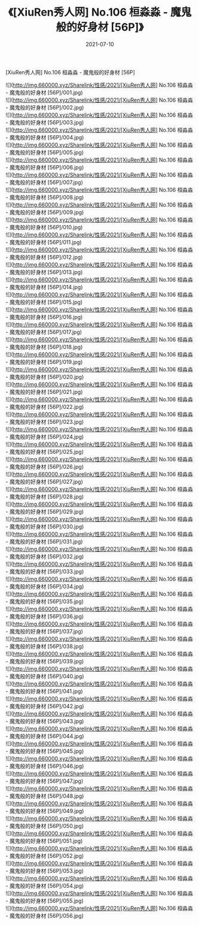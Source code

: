 ﻿---
layout: post
title:  《[XiuRen秀人网] No.106 桓淼淼 - 魔鬼般的好身材 [56P]》
date:   2021-07-10
img: http://img.660000.xyz/Sharelink/性感/2021/[XiuRen秀人网] No.106 桓淼淼 - 魔鬼般的好身材 [56P]/000.jpg
categories: [美女, 清纯, 唯美]
---

[XiuRen秀人网] No.106 桓淼淼 - 魔鬼般的好身材 [56P]

  ![](http://img.660000.xyz/Sharelink/性感/2021/[XiuRen秀人网] No.106 桓淼淼 - 魔鬼般的好身材 [56P]/001.jpg) <br> ![](http://img.660000.xyz/Sharelink/性感/2021/[XiuRen秀人网] No.106 桓淼淼 - 魔鬼般的好身材 [56P]/002.jpg) <br> ![](http://img.660000.xyz/Sharelink/性感/2021/[XiuRen秀人网] No.106 桓淼淼 - 魔鬼般的好身材 [56P]/003.jpg) <br> ![](http://img.660000.xyz/Sharelink/性感/2021/[XiuRen秀人网] No.106 桓淼淼 - 魔鬼般的好身材 [56P]/004.jpg) <br> ![](http://img.660000.xyz/Sharelink/性感/2021/[XiuRen秀人网] No.106 桓淼淼 - 魔鬼般的好身材 [56P]/005.jpg) <br> ![](http://img.660000.xyz/Sharelink/性感/2021/[XiuRen秀人网] No.106 桓淼淼 - 魔鬼般的好身材 [56P]/006.jpg) <br> ![](http://img.660000.xyz/Sharelink/性感/2021/[XiuRen秀人网] No.106 桓淼淼 - 魔鬼般的好身材 [56P]/007.jpg) <br> ![](http://img.660000.xyz/Sharelink/性感/2021/[XiuRen秀人网] No.106 桓淼淼 - 魔鬼般的好身材 [56P]/008.jpg) <br> ![](http://img.660000.xyz/Sharelink/性感/2021/[XiuRen秀人网] No.106 桓淼淼 - 魔鬼般的好身材 [56P]/009.jpg) <br> ![](http://img.660000.xyz/Sharelink/性感/2021/[XiuRen秀人网] No.106 桓淼淼 - 魔鬼般的好身材 [56P]/010.jpg) <br> ![](http://img.660000.xyz/Sharelink/性感/2021/[XiuRen秀人网] No.106 桓淼淼 - 魔鬼般的好身材 [56P]/011.jpg) <br> ![](http://img.660000.xyz/Sharelink/性感/2021/[XiuRen秀人网] No.106 桓淼淼 - 魔鬼般的好身材 [56P]/012.jpg) <br> ![](http://img.660000.xyz/Sharelink/性感/2021/[XiuRen秀人网] No.106 桓淼淼 - 魔鬼般的好身材 [56P]/013.jpg) <br> ![](http://img.660000.xyz/Sharelink/性感/2021/[XiuRen秀人网] No.106 桓淼淼 - 魔鬼般的好身材 [56P]/014.jpg) <br> ![](http://img.660000.xyz/Sharelink/性感/2021/[XiuRen秀人网] No.106 桓淼淼 - 魔鬼般的好身材 [56P]/015.jpg) <br> ![](http://img.660000.xyz/Sharelink/性感/2021/[XiuRen秀人网] No.106 桓淼淼 - 魔鬼般的好身材 [56P]/016.jpg) <br> ![](http://img.660000.xyz/Sharelink/性感/2021/[XiuRen秀人网] No.106 桓淼淼 - 魔鬼般的好身材 [56P]/017.jpg) <br> ![](http://img.660000.xyz/Sharelink/性感/2021/[XiuRen秀人网] No.106 桓淼淼 - 魔鬼般的好身材 [56P]/018.jpg) <br> ![](http://img.660000.xyz/Sharelink/性感/2021/[XiuRen秀人网] No.106 桓淼淼 - 魔鬼般的好身材 [56P]/019.jpg) <br> ![](http://img.660000.xyz/Sharelink/性感/2021/[XiuRen秀人网] No.106 桓淼淼 - 魔鬼般的好身材 [56P]/020.jpg) <br> ![](http://img.660000.xyz/Sharelink/性感/2021/[XiuRen秀人网] No.106 桓淼淼 - 魔鬼般的好身材 [56P]/021.jpg) <br> ![](http://img.660000.xyz/Sharelink/性感/2021/[XiuRen秀人网] No.106 桓淼淼 - 魔鬼般的好身材 [56P]/022.jpg) <br> ![](http://img.660000.xyz/Sharelink/性感/2021/[XiuRen秀人网] No.106 桓淼淼 - 魔鬼般的好身材 [56P]/023.jpg) <br> ![](http://img.660000.xyz/Sharelink/性感/2021/[XiuRen秀人网] No.106 桓淼淼 - 魔鬼般的好身材 [56P]/024.jpg) <br> ![](http://img.660000.xyz/Sharelink/性感/2021/[XiuRen秀人网] No.106 桓淼淼 - 魔鬼般的好身材 [56P]/025.jpg) <br> ![](http://img.660000.xyz/Sharelink/性感/2021/[XiuRen秀人网] No.106 桓淼淼 - 魔鬼般的好身材 [56P]/026.jpg) <br> ![](http://img.660000.xyz/Sharelink/性感/2021/[XiuRen秀人网] No.106 桓淼淼 - 魔鬼般的好身材 [56P]/027.jpg) <br> ![](http://img.660000.xyz/Sharelink/性感/2021/[XiuRen秀人网] No.106 桓淼淼 - 魔鬼般的好身材 [56P]/028.jpg) <br> ![](http://img.660000.xyz/Sharelink/性感/2021/[XiuRen秀人网] No.106 桓淼淼 - 魔鬼般的好身材 [56P]/029.jpg) <br> ![](http://img.660000.xyz/Sharelink/性感/2021/[XiuRen秀人网] No.106 桓淼淼 - 魔鬼般的好身材 [56P]/030.jpg) <br> ![](http://img.660000.xyz/Sharelink/性感/2021/[XiuRen秀人网] No.106 桓淼淼 - 魔鬼般的好身材 [56P]/031.jpg) <br> ![](http://img.660000.xyz/Sharelink/性感/2021/[XiuRen秀人网] No.106 桓淼淼 - 魔鬼般的好身材 [56P]/032.jpg) <br> ![](http://img.660000.xyz/Sharelink/性感/2021/[XiuRen秀人网] No.106 桓淼淼 - 魔鬼般的好身材 [56P]/033.jpg) <br> ![](http://img.660000.xyz/Sharelink/性感/2021/[XiuRen秀人网] No.106 桓淼淼 - 魔鬼般的好身材 [56P]/034.jpg) <br> ![](http://img.660000.xyz/Sharelink/性感/2021/[XiuRen秀人网] No.106 桓淼淼 - 魔鬼般的好身材 [56P]/035.jpg) <br> ![](http://img.660000.xyz/Sharelink/性感/2021/[XiuRen秀人网] No.106 桓淼淼 - 魔鬼般的好身材 [56P]/036.jpg) <br> ![](http://img.660000.xyz/Sharelink/性感/2021/[XiuRen秀人网] No.106 桓淼淼 - 魔鬼般的好身材 [56P]/037.jpg) <br> ![](http://img.660000.xyz/Sharelink/性感/2021/[XiuRen秀人网] No.106 桓淼淼 - 魔鬼般的好身材 [56P]/038.jpg) <br> ![](http://img.660000.xyz/Sharelink/性感/2021/[XiuRen秀人网] No.106 桓淼淼 - 魔鬼般的好身材 [56P]/039.jpg) <br> ![](http://img.660000.xyz/Sharelink/性感/2021/[XiuRen秀人网] No.106 桓淼淼 - 魔鬼般的好身材 [56P]/040.jpg) <br> ![](http://img.660000.xyz/Sharelink/性感/2021/[XiuRen秀人网] No.106 桓淼淼 - 魔鬼般的好身材 [56P]/041.jpg) <br> ![](http://img.660000.xyz/Sharelink/性感/2021/[XiuRen秀人网] No.106 桓淼淼 - 魔鬼般的好身材 [56P]/042.jpg) <br> ![](http://img.660000.xyz/Sharelink/性感/2021/[XiuRen秀人网] No.106 桓淼淼 - 魔鬼般的好身材 [56P]/043.jpg) <br> ![](http://img.660000.xyz/Sharelink/性感/2021/[XiuRen秀人网] No.106 桓淼淼 - 魔鬼般的好身材 [56P]/044.jpg) <br> ![](http://img.660000.xyz/Sharelink/性感/2021/[XiuRen秀人网] No.106 桓淼淼 - 魔鬼般的好身材 [56P]/045.jpg) <br> ![](http://img.660000.xyz/Sharelink/性感/2021/[XiuRen秀人网] No.106 桓淼淼 - 魔鬼般的好身材 [56P]/046.jpg) <br> ![](http://img.660000.xyz/Sharelink/性感/2021/[XiuRen秀人网] No.106 桓淼淼 - 魔鬼般的好身材 [56P]/047.jpg) <br> ![](http://img.660000.xyz/Sharelink/性感/2021/[XiuRen秀人网] No.106 桓淼淼 - 魔鬼般的好身材 [56P]/048.jpg) <br> ![](http://img.660000.xyz/Sharelink/性感/2021/[XiuRen秀人网] No.106 桓淼淼 - 魔鬼般的好身材 [56P]/049.jpg) <br> ![](http://img.660000.xyz/Sharelink/性感/2021/[XiuRen秀人网] No.106 桓淼淼 - 魔鬼般的好身材 [56P]/050.jpg) <br> ![](http://img.660000.xyz/Sharelink/性感/2021/[XiuRen秀人网] No.106 桓淼淼 - 魔鬼般的好身材 [56P]/051.jpg) <br> ![](http://img.660000.xyz/Sharelink/性感/2021/[XiuRen秀人网] No.106 桓淼淼 - 魔鬼般的好身材 [56P]/052.jpg) <br> ![](http://img.660000.xyz/Sharelink/性感/2021/[XiuRen秀人网] No.106 桓淼淼 - 魔鬼般的好身材 [56P]/053.jpg) <br> ![](http://img.660000.xyz/Sharelink/性感/2021/[XiuRen秀人网] No.106 桓淼淼 - 魔鬼般的好身材 [56P]/054.jpg) <br> ![](http://img.660000.xyz/Sharelink/性感/2021/[XiuRen秀人网] No.106 桓淼淼 - 魔鬼般的好身材 [56P]/055.jpg) <br> ![](http://img.660000.xyz/Sharelink/性感/2021/[XiuRen秀人网] No.106 桓淼淼 - 魔鬼般的好身材 [56P]/056.jpg) <br>